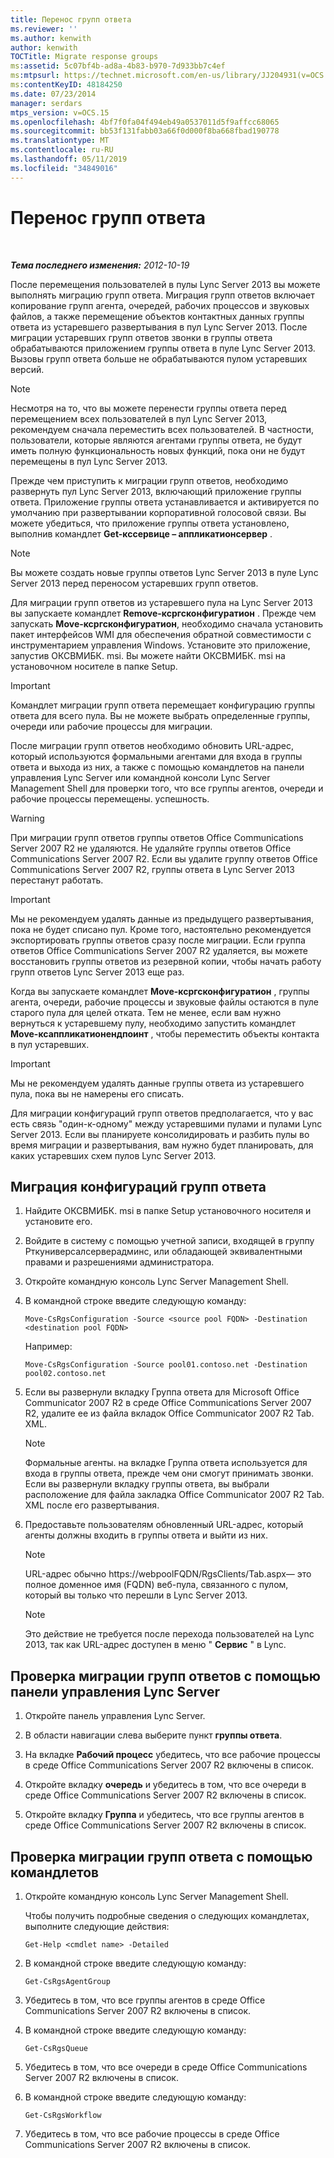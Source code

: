 ```yaml
---
title: Перенос групп ответа
ms.reviewer: ''
ms.author: kenwith
author: kenwith
TOCTitle: Migrate response groups
ms:assetid: 5c07bf4b-ad8a-4b83-b970-7d933bb7c4ef
ms:mtpsurl: https://technet.microsoft.com/en-us/library/JJ204931(v=OCS.15)
ms:contentKeyID: 48184250
ms.date: 07/23/2014
manager: serdars
mtps_version: v=OCS.15
ms.openlocfilehash: 4bf7f0fa04f494eb49a0537011d5f9affcc68065
ms.sourcegitcommit: bb53f131fabb03a66f0d000f8ba668fbad190778
ms.translationtype: MT
ms.contentlocale: ru-RU
ms.lasthandoff: 05/11/2019
ms.locfileid: "34849016"
---
```

<div data-xmlns="http://www.w3.org/1999/xhtml">

<div class="topic" data-xmlns="http://www.w3.org/1999/xhtml" data-msxsl="urn:schemas-microsoft-com:xslt" data-cs="http://msdn.microsoft.com/en-us/">

<div data-asp="http://msdn2.microsoft.com/asp">

# <a name="migrate-response-groups"></a>Перенос групп ответа

</div>

<div id="mainSection">

<div id="mainBody">

<span> </span>

_**Тема последнего изменения:** 2012-10-19_

После перемещения пользователей в пулы Lync Server 2013 вы можете выполнять миграцию групп ответа. Миграция групп ответов включает копирование групп агента, очередей, рабочих процессов и звуковых файлов, а также перемещение объектов контактных данных группы ответа из устаревшего развертывания в пул Lync Server 2013. После миграции устаревших групп ответов звонки в группы ответа обрабатываются приложением группы ответа в пуле Lync Server 2013. Вызовы групп ответа больше не обрабатываются пулом устаревших версий.

<div>


> [!NOTE]  
> Несмотря на то, что вы можете перенести группы ответа перед перемещением всех пользователей в пул Lync Server 2013, рекомендуем сначала переместить всех пользователей. В частности, пользователи, которые являются агентами группы ответа, не будут иметь полную функциональность новых функций, пока они не будут перемещены в пул Lync Server 2013.



</div>

Прежде чем приступить к миграции групп ответов, необходимо развернуть пул Lync Server 2013, включающий приложение группы ответа. Приложение группы ответа устанавливается и активируется по умолчанию при развертывании корпоративной голосовой связи. Вы можете убедиться, что приложение группы ответа установлено, выполнив командлет **Get-кссервице – аппликатионсервер** .

<div>


> [!NOTE]  
> Вы можете создать новые группы ответов Lync Server 2013 в пуле Lync Server 2013 перед переносом устаревших групп ответов.



</div>

Для миграции групп ответов из устаревшего пула на Lync Server 2013 вы запускаете командлет **Remove-ксргсконфигуратион** . Прежде чем запускать **Move-ксргсконфигуратион**, необходимо сначала установить пакет интерфейсов WMI для обеспечения обратной совместимости с инструментарием управления Windows. Установите это приложение, запустив ОКСВМИБК. msi. Вы можете найти ОКСВМИБК. msi на установочном носителе в папке Setup.

<div>


> [!IMPORTANT]  
> Командлет миграции групп ответа перемещает конфигурацию группы ответа для всего пула. Вы не можете выбрать определенные группы, очереди или рабочие процессы для миграции.



</div>

После миграции групп ответов необходимо обновить URL-адрес, который используются формальными агентами для входа в группы ответа и выхода из них, а также с помощью командлетов на панели управления Lync Server или командной консоли Lync Server Management Shell для проверки того, что все группы агентов, очереди и рабочие процессы перемещены. успешность.

<div>


> [!WARNING]  
> При миграции групп ответов группы ответов Office Communications Server 2007 R2 не удаляются. Не удаляйте группы ответов Office Communications Server 2007 R2. Если вы удалите группу ответов Office Communications Server 2007 R2, группы ответа в Lync Server 2013 перестанут работать.



</div>

<div>


> [!IMPORTANT]  
> Мы не рекомендуем удалять данные из предыдущего развертывания, пока не будет списано пул. Кроме того, настоятельно рекомендуется экспортировать группы ответов сразу после миграции. Если группа ответов Office Communications Server 2007 R2 удаляется, вы можете восстановить группы ответов из резервной копии, чтобы начать работу групп ответов Lync Server 2013 еще раз.



</div>

Когда вы запускаете командлет **Move-ксргсконфигуратион** , группы агента, очереди, рабочие процессы и звуковые файлы остаются в пуле старого пула для целей отката. Тем не менее, если вам нужно вернуться к устаревшему пулу, необходимо запустить командлет **Move-ксаппликатионендпоинт** , чтобы переместить объекты контакта в пул устаревших.

<div>


> [!IMPORTANT]  
> Мы не рекомендуем удалять данные группы ответа из устаревшего пула, пока вы не намерены его списать.



</div>

Для миграции конфигураций групп ответов предполагается, что у вас есть связь "один-к-одному" между устаревшими пулами и пулами Lync Server 2013. Если вы планируете консолидировать и разбить пулы во время миграции и развертывания, вам нужно будет планировать, для каких устаревших схем пулов Lync Server 2013.

<div>

## <a name="to-migrate-response-group-configurations"></a>Миграция конфигураций групп ответа

1.  Найдите ОКСВМИБК. msi в папке Setup установочного носителя и установите его.

2.  Войдите в систему с помощью учетной записи, входящей в группу Рткуниверсалсерверадминс, или обладающей эквивалентными правами и разрешениями администратора.

3.  Откройте командную консоль Lync Server Management Shell.

4.  В командной строке введите следующую команду:
    
        Move-CsRgsConfiguration -Source <source pool FQDN> -Destination <destination pool FQDN>
    
    Например:
    
        Move-CsRgsConfiguration -Source pool01.contoso.net -Destination pool02.contoso.net

5.  Если вы развернули вкладку Группа ответа для Microsoft Office Communicator 2007 R2 в среде Office Communications Server 2007 R2, удалите ее из файла вкладок Office Communicator 2007 R2 Tab. XML.
    
    <div>
    

    > [!NOTE]  
    > Формальные агенты. на вкладке Группа ответа используется для входа в группы ответа, прежде чем они смогут принимать звонки. Если вы развернули вкладку группы ответа, вы выбрали расположение для файла закладка Office Communicator 2007 R2 Tab. XML после его развертывания.

    
    </div>

6.  Предоставьте пользователям обновленный URL-адрес, который агенты должны входить в группы ответа и выйти из них.
    
    <div>
    

    > [!NOTE]  
    > URL-адрес обычно https://webpoolFQDN/RgsClients/Tab.aspx— это полное доменное имя (FQDN) веб-пула, связанного с пулом, который вы только что перешли в Lync Server 2013.

    
    </div>
    
    <div>
    

    > [!NOTE]  
    > Это действие не требуется после перехода пользователей на Lync 2013, так как URL-адрес доступен в меню " <STRONG>Сервис</STRONG> " в Lync.

    
    </div>

</div>

<div>

## <a name="to-verify-response-group-migration-by-using-lync-server-control-panel"></a>Проверка миграции групп ответов с помощью панели управления Lync Server

1.  Откройте панель управления Lync Server.

2.  В области навигации слева выберите пункт **группы ответа**.

3.  На вкладке **Рабочий процесс** убедитесь, что все рабочие процессы в среде Office Communications Server 2007 R2 включены в список.

4.  Откройте вкладку **очередь** и убедитесь в том, что все очереди в среде Office Communications Server 2007 R2 включены в список.

5.  Откройте вкладку **Группа** и убедитесь, что все группы агентов в среде Office Communications Server 2007 R2 включены в список.

</div>

<div>

## <a name="to-verify-response-group-migration-by-using-cmdlets"></a>Проверка миграции групп ответа с помощью командлетов

1.  Откройте командную консоль Lync Server Management Shell.
    
    Чтобы получить подробные сведения о следующих командлетах, выполните следующие действия:
    
        Get-Help <cmdlet name> -Detailed

2.  В командной строке введите следующую команду:
    
        Get-CsRgsAgentGroup

3.  Убедитесь в том, что все группы агентов в среде Office Communications Server 2007 R2 включены в список.

4.  В командной строке введите следующую команду:
    
        Get-CsRgsQueue

5.  Убедитесь в том, что все очереди в среде Office Communications Server 2007 R2 включены в список.

6.  В командной строке введите следующую команду:
    
        Get-CsRgsWorkflow

7.  Убедитесь в том, что все рабочие процессы в среде Office Communications Server 2007 R2 включены в список.

</div>

</div>

<span> </span>

</div>

</div>

</div>

